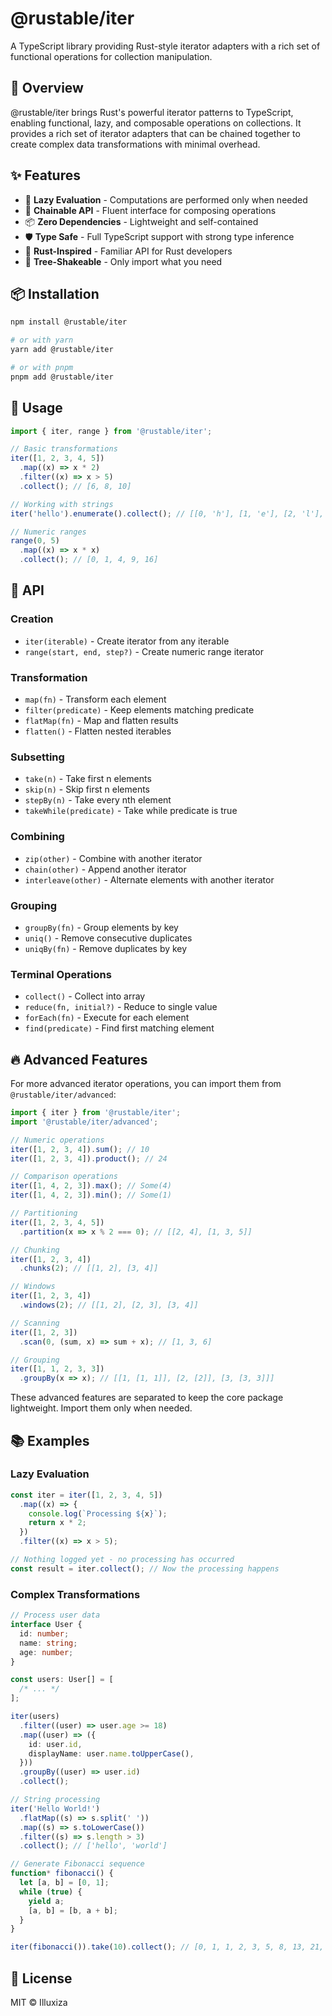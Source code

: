 # @rustable/iter

A TypeScript library providing Rust-style iterator adapters with a rich set of functional operations for collection manipulation.

## 📖 Overview

@rustable/iter brings Rust's powerful iterator patterns to TypeScript, enabling functional, lazy, and composable operations on collections. It provides a rich set of iterator adapters that can be chained together to create complex data transformations with minimal overhead.

## ✨ Features

- 🚀 **Lazy Evaluation** - Computations are performed only when needed
- 🔗 **Chainable API** - Fluent interface for composing operations
- 📦 **Zero Dependencies** - Lightweight and self-contained
- 🛡️ **Type Safe** - Full TypeScript support with strong type inference
- 🦀 **Rust-Inspired** - Familiar API for Rust developers
- 🎯 **Tree-Shakeable** - Only import what you need

## 📦 Installation

```bash
npm install @rustable/iter

# or with yarn
yarn add @rustable/iter

# or with pnpm
pnpm add @rustable/iter
```

## 📖 Usage

```typescript
import { iter, range } from '@rustable/iter';

// Basic transformations
iter([1, 2, 3, 4, 5])
  .map((x) => x * 2)
  .filter((x) => x > 5)
  .collect(); // [6, 8, 10]

// Working with strings
iter('hello').enumerate().collect(); // [[0, 'h'], [1, 'e'], [2, 'l'], [3, 'l'], [4, 'o']]

// Numeric ranges
range(0, 5)
  .map((x) => x * x)
  .collect(); // [0, 1, 4, 9, 16]
```

## 📗 API

### Creation

- `iter(iterable)` - Create iterator from any iterable
- `range(start, end, step?)` - Create numeric range iterator

### Transformation

- `map(fn)` - Transform each element
- `filter(predicate)` - Keep elements matching predicate
- `flatMap(fn)` - Map and flatten results
- `flatten()` - Flatten nested iterables

### Subsetting

- `take(n)` - Take first n elements
- `skip(n)` - Skip first n elements
- `stepBy(n)` - Take every nth element
- `takeWhile(predicate)` - Take while predicate is true

### Combining

- `zip(other)` - Combine with another iterator
- `chain(other)` - Append another iterator
- `interleave(other)` - Alternate elements with another iterator

### Grouping

- `groupBy(fn)` - Group elements by key
- `uniq()` - Remove consecutive duplicates
- `uniqBy(fn)` - Remove duplicates by key

### Terminal Operations

- `collect()` - Collect into array
- `reduce(fn, initial?)` - Reduce to single value
- `forEach(fn)` - Execute for each element
- `find(predicate)` - Find first matching element

## 🔥 Advanced Features

For more advanced iterator operations, you can import them from `@rustable/iter/advanced`:

```typescript
import { iter } from '@rustable/iter';
import '@rustable/iter/advanced';

// Numeric operations
iter([1, 2, 3, 4]).sum(); // 10
iter([1, 2, 3, 4]).product(); // 24

// Comparison operations
iter([1, 4, 2, 3]).max(); // Some(4)
iter([1, 4, 2, 3]).min(); // Some(1)

// Partitioning
iter([1, 2, 3, 4, 5])
  .partition(x => x % 2 === 0); // [[2, 4], [1, 3, 5]]

// Chunking
iter([1, 2, 3, 4])
  .chunks(2); // [[1, 2], [3, 4]]

// Windows
iter([1, 2, 3, 4])
  .windows(2); // [[1, 2], [2, 3], [3, 4]]

// Scanning
iter([1, 2, 3])
  .scan(0, (sum, x) => sum + x); // [1, 3, 6]

// Grouping
iter([1, 1, 2, 3, 3])
  .groupBy(x => x); // [[1, [1, 1]], [2, [2]], [3, [3, 3]]]
```

These advanced features are separated to keep the core package lightweight. Import them only when needed.

## 📚 Examples

### Lazy Evaluation

```typescript
const iter = iter([1, 2, 3, 4, 5])
  .map((x) => {
    console.log(`Processing ${x}`);
    return x * 2;
  })
  .filter((x) => x > 5);

// Nothing logged yet - no processing has occurred
const result = iter.collect(); // Now the processing happens
```

### Complex Transformations

```typescript
// Process user data
interface User {
  id: number;
  name: string;
  age: number;
}

const users: User[] = [
  /* ... */
];

iter(users)
  .filter((user) => user.age >= 18)
  .map((user) => ({
    id: user.id,
    displayName: user.name.toUpperCase(),
  }))
  .groupBy((user) => user.id)
  .collect();

// String processing
iter('Hello World!')
  .flatMap((s) => s.split(' '))
  .map((s) => s.toLowerCase())
  .filter((s) => s.length > 3)
  .collect(); // ['hello', 'world']

// Generate Fibonacci sequence
function* fibonacci() {
  let [a, b] = [0, 1];
  while (true) {
    yield a;
    [a, b] = [b, a + b];
  }
}

iter(fibonacci()).take(10).collect(); // [0, 1, 1, 2, 3, 5, 8, 13, 21, 34]
```

## 📄 License

MIT © Illuxiza
